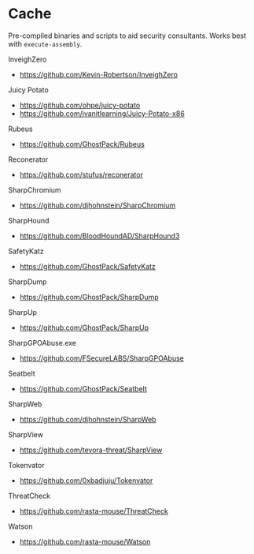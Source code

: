 # Cache

Pre-compiled binaries and scripts to aid security consultants.
Works best with `execute-assembly`.

InveighZero
* https://github.com/Kevin-Robertson/InveighZero

Juicy Potato
* https://github.com/ohpe/juicy-potato
* https://github.com/ivanitlearning/Juicy-Potato-x86

Rubeus
* https://github.com/GhostPack/Rubeus

Reconerator
* https://github.com/stufus/reconerator

SharpChromium
* https://github.com/djhohnstein/SharpChromium

SharpHound 
* https://github.com/BloodHoundAD/SharpHound3

SafetyKatz
* https://github.com/GhostPack/SafetyKatz

SharpDump
* https://github.com/GhostPack/SharpDump

SharpUp
* https://github.com/GhostPack/SharpUp

SharpGPOAbuse.exe
* https://github.com/FSecureLABS/SharpGPOAbuse

Seatbelt
* https://github.com/GhostPack/Seatbelt

SharpWeb
* https://github.com/djhohnstein/SharpWeb

SharpView
* https://github.com/tevora-threat/SharpView

Tokenvator
* https://github.com/0xbadjuju/Tokenvator

ThreatCheck
* https://github.com/rasta-mouse/ThreatCheck

Watson
* https://github.com/rasta-mouse/Watson
